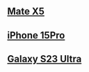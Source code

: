 ## [Mate X5](https://consumer.huawei.com/cn/phones/mate-x5/)

## [iPhone 15Pro](https://www.apple.com.cn/iphone-15-pro/)

## [Galaxy S23 Ultra](https://www.samsung.com.cn/smartphones/galaxy-s23-ultra/)
